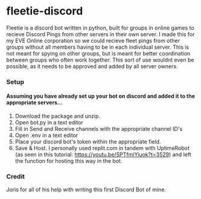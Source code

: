 # fleetie-discord
Fleetie is a discord bot written in python, built for groups in online games to recieve Discord Pings from other servers in their own server. I made this for my EVE Online corporation so we could recieve fleet pings from other groups without all members having to be in each individual server. This is not meant for spying on other groups, but is meant for better coordination between groups who often work together. This sort of use wouldnt even be possible, as it needs to be approved and added by all server owners.

### Setup
#### Assuming you have already set up your bot on discord and added it to the appropriate servers...
1. Download the package and unzip.
2. Open bot.py in a text editor
3. Fill in Send and Receive channels with the appropriate channel ID's
4. Open .env in a text editor
5. Place your discord bot's token within the appropriate field.
6. Save & Host. I personally used replit.com in tandem with UptimeRobot (as seen in this tutorial: https://youtu.be/SPTfmiYiuok?t=3529) and left the function for hosting this way in the bot. 


### Credit
Joris for all of his help with writing this first Discord Bot of mine.
